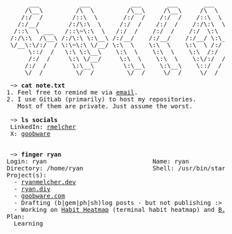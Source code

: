 <pre>
      ___           ___           ___       ___       ___     
     /\__\         /\  \         /\__\     /\__\     /\  \    
    /:/  /        /::\  \       /:/  /    /:/  /    /::\  \   
   /:/__/        /:/\:\  \     /:/  /    /:/  /    /:/\:\  \  
  /::\  \ ___   /::\~\:\  \   /:/  /    /:/  /    /:/  \:\  \ 
 /:/\:\  /\__\ /:/\:\ \:\__\ /:/__/    /:/__/    /:/__/ \:\__\
 \/__\:\/:/  / \:\~\:\ \/__/ \:\  \    \:\  \    \:\  \ /:/  /
      \::/  /   \:\ \:\__\    \:\  \    \:\  \    \:\  /:/  / 
      /:/  /     \:\ \/__/     \:\  \    \:\  \    \:\/:/  /  
     /:/  /       \:\__\        \:\__\    \:\__\    \::/  /   
     \/__/         \/__/         \/__/     \/__/     \/__/    
</pre>

<pre>
 ~> <strong>cat note.txt</strong>
1. Feel free to remind me via <a href="mailto:dagoober.dev@gmail.com">email</a>.
2. I use GitLab (primarily) to host my repositories.
   Most of them are private. Just assume the worst.
 
 ~> <strong>ls socials</strong>
 LinkedIn: <a rel=me href="https://linkedin.com/in/rmelcher">rmelcher</a>
 X: <a rel=me href="https://x.com/goobware">goobware</a>


 ~> <strong>finger ryan</strong>
Login: ryan                             Name: ryan
Directory: /home/ryan                   Shell: /usr/bin/starship
Project(s):
  - <a href="https://github.com/RyanMelcher/ryanmelcher.dev">ryanmelcher.dev</a>
  - <a href="https://github.com/RyanMelcher/ryan.diy">ryan.diy</a>
  - <a href="https://github.com/RyanMelcher/goobware.com">goobware.com</a>
  - Drafting (b|gem|ph|sh)log posts - but not publishing :>
  - Working on <a href="https://github.com/RyanMelcher/habitheatmap">Habit Heatmap</a> (terminal habit heatmap) and <a href="https://github.com/RyanMelcher/blissministires.org">B.L.I.S.S. Ministires</a> (minecraft server & website).
Plan:
  Learning
</pre>
